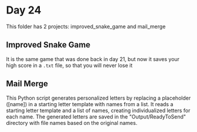 # Day 24

This folder has 2 projects: improved_snake_game and mail_merge

## Improved Snake Game

It is the same game that was done back in day 21, but now it saves your high score in a `.txt` file, so that you will never lose it

## Mail Merge

This Python script generates personalized letters by replacing a placeholder ([name]) in a starting letter template with names from a list. It reads a starting letter template and a list of names, creating individualized letters for each name. The generated letters are saved in the "Output/ReadyToSend" directory with file names based on the original names.